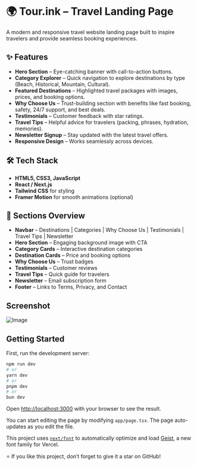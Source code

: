 # 🌍 Tour.ink – Travel Landing Page

A modern and responsive travel website landing page built to inspire travelers and provide seamless booking experiences.

## ✨ Features

* **Hero Section** – Eye-catching banner with call-to-action buttons.
* **Category Explorer** – Quick navigation to explore destinations by type (Beach, Historical, Mountain, Cultural).
* **Featured Destinations** – Highlighted travel packages with images, prices, and booking options.
* **Why Choose Us** – Trust-building section with benefits like fast booking, safety, 24/7 support, and best deals.
* **Testimonials** – Customer feedback with star ratings.
* **Travel Tips** – Helpful advice for travelers (packing, phrases, hydration, memories).
* **Newsletter Signup** – Stay updated with the latest travel offers.
* **Responsive Design** – Works seamlessly across devices.


## 🛠 Tech Stack

* **HTML5, CSS3, JavaScript**
* **React / Next.js**
* **Tailwind CSS**  for styling
* **Framer Motion** for smooth animations (optional)

## 📌 Sections Overview

* **Navbar** – Destinations | Categories | Why Choose Us | Testimonials | Travel Tips | Newsletter
* **Hero Section** – Engaging background image with CTA
* **Category Cards** – Interactive destination categories
* **Destination Cards** – Price and booking options
* **Why Choose Us** – Trust badges
* **Testimonials** – Customer reviews
* **Travel Tips** – Quick guide for travelers
* **Newsletter** – Email subscription form
* **Footer** – Links to Terms, Privacy, and Contact

## Screenshot

![Image](https://github.com/user-attachments/assets/bef62498-60e6-41fa-b268-c17ff03bdb8b)

## Getting Started

First, run the development server:

```bash
npm run dev
# or
yarn dev
# or
pnpm dev
# or
bun dev
```

Open [http://localhost:3000](http://localhost:3000) with your browser to see the result.

You can start editing the page by modifying `app/page.tsx`. The page auto-updates as you edit the file.

This project uses [`next/font`](https://nextjs.org/docs/app/building-your-application/optimizing/fonts) to automatically optimize and load [Geist](https://vercel.com/font), a new font family for Vercel.





⭐ If you like this project, don’t forget to give it a star on GitHub!
